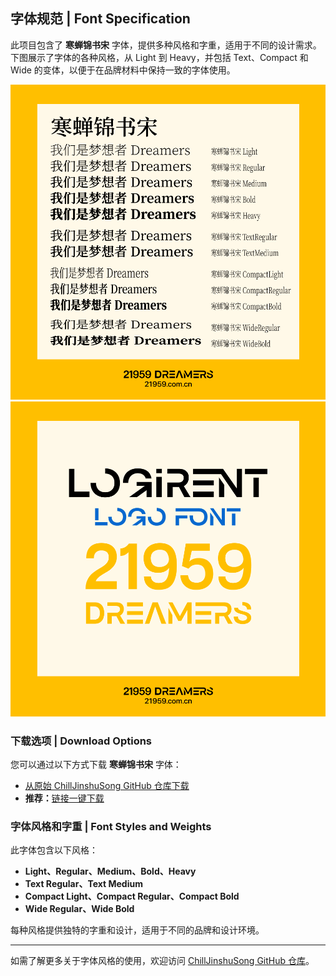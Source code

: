 ## 字体规范 | Font Specification

此项目包含了 **寒蝉锦书宋** 字体，提供多种风格和字重，适用于不同的设计需求。下图展示了字体的各种风格，从 Light 到 Heavy，并包括 Text、Compact 和 Wide 的变体，以便于在品牌材料中保持一致的字体使用。

![Font Specification](font-specification.png)
![Font Specification](logirent.png)

### 下载选项 | Download Options

您可以通过以下方式下载 **寒蝉锦书宋** 字体：
- [从原始 ChillJinshuSong GitHub 仓库下载](https://github.com/Warren2060/ChillJinshuSong)
- **推荐：**[链接一键下载](https://assets.zigao.wang/img/%E5%AF%92%E8%9D%89%E9%94%A6%E4%B9%A6%E5%AE%8BGB.zip)

### 字体风格和字重 | Font Styles and Weights

此字体包含以下风格：
- **Light、Regular、Medium、Bold、Heavy**
- **Text Regular、Text Medium**
- **Compact Light、Compact Regular、Compact Bold**
- **Wide Regular、Wide Bold**

每种风格提供独特的字重和设计，适用于不同的品牌和设计环境。

---

如需了解更多关于字体风格的使用，欢迎访问 [ChillJinshuSong GitHub 仓库](https://github.com/Warren2060/ChillJinshuSong)。
